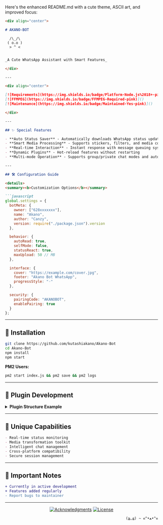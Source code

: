 Here's the enhanced README.md with a cute theme, ASCII art, and improved focus:

```markdown
<div align="center">

# AKANO-BOT

```
```ascii
  /\_/\
 ( o.o )
  > ^ <
```
```markdown

_A Cute WhatsApp Assistant with Smart Features_

</div>

---

<div align="center">

[![Requirements](https://img.shields.io/badge/Platform-Node.js%2018+-pink)]()
[![FFMPEG](https://img.shields.io/badge/FFMPEG-Required-pink)]()
[![Maintenance](https://img.shields.io/badge/Maintained-Yes-pink)]()

</div>

---

## ✨ Special Features

- **Auto Status Saver** - Automatically downloads WhatsApp status updates when active
- **Smart Media Processing** - Supports stickers, filters, and media conversion
- **Real-time Interaction** - Instant response with message queuing system
- **Dynamic Plugins** - Hot-reload features without restarting
- **Multi-mode Operation** - Supports group/private chat modes and auto-read

---

## 🛠 Configuration Guide

<details>
<summary><b>Customization Options</b></summary>

```javascript
global.settings = {
  botMeta: {
    owner: ["628xxxxxxx"],
    name: "Akano",
    author: "Canzy",
    version: require("./package.json").version
  },

  behavior: {
    autoRead: true,
    selfMode: false,
    statusReact: true,
    maxUpload: 50 // MB
  },

  interface: {
    cover: "https://example.com/cover.jpg",
    footer: "Akano Bot WhatsApp",
    progressStyle: "◦"
  },

  security: {
    pairingCode: "AKANOBOT",
    enablePairing: true
  }
};
```

</details>

---

## 🚀 Installation

```bash
git clone https://github.com/kutashiakano/Akano-Bot
cd Akano-Bot
npm install
npm start
```

**PM2 Users:**
```bash
pm2 start index.js && pm2 save && pm2 logs
```

---

## 🧩 Plugin Development

<details>
<summary><b>Plugin Structure Example</b></summary>

```javascript
module.exports = {
  command: ["ping", "speed"],
  description: "Check bot responsiveness",
  
  async execute(m, { sock }) {
    const start = Date.now()
    await sock.sendPresenceUpdate('composing', m.chat)
    const latency = Date.now() - start
    
    m.reply(`Pong! ${latency}ms`)
  },
  
  groupOnly: false,
  ownerOnly: false
}
```

</details>

---

## 🌟 Unique Capabilities

```markdown
- Real-time status monitoring
- Media transformation toolkit
- Intelligent chat management
- Cross-platform compatibility
- Secure session management
```

---

## 📌 Important Notes

```diff
+ Currently in active development
+ Features added regularly
- Report bugs to maintainer
```

---

<div align="center">

[![Acknowledgments](https://img.shields.io/badge/Credits-NekoBot|KaguyaBot|myScraper-pink)]()
[![License](https://img.shields.io/badge/License-CC--BY--NC--4.0-pink)]()

</div>

<div align="right">

```ascii
(≧◡≦) ~ ฅ^•ﻌ•^ฅ
```

</div>